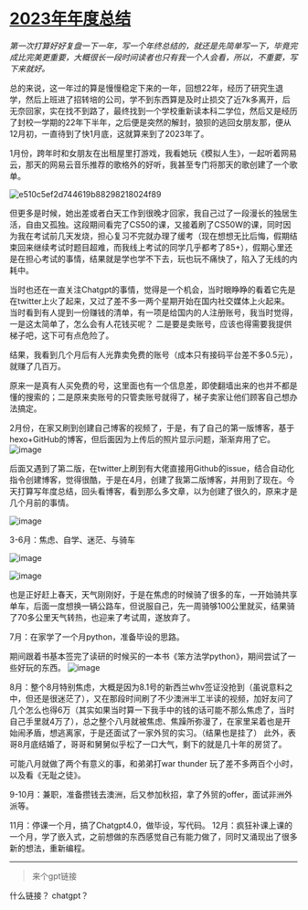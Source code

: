# [2023年年度总结](https://github.com/QiYongchuan/MyGitBlog/issues/58)

_第一次打算好好复盘一下一年，写一个年终总结的，就还是先简单写一下，毕竟完成比完美更重要，大概很长一段时间读者也只有我一个人会看，所以，不重要，写下来就好。_  

总的来说，这一年过的算是慢慢稳定下来的一年，回想22年，经历了研究生退学，然后上班进了招转培的公司，学不到东西算是及时止损交了近7k多离开，后无奈回家，实在找不到路了，最终找到一个学校重新读本科二学位，然后又是经历了封校一学期的22年下半年，之后便是突然的解封，狼狈的逃回女朋友那，便从12月初，一直待到了快1月底，这就算来到了2023年了。

1月份，跨年时和女朋友在出租屋里打游戏，我看她玩《模拟人生》，一起听着网易云，那天的网易云音乐推荐的歌格外的好听，我甚至专门将那天的歌创建了一个歌单。

![e510c5ef2d744619b88298218024f89](https://github.com/QiYongchuan/MyGitBlog/assets/105039020/07c7b078-ed59-4f0d-acd5-5741ed683eca)

但更多是时候，她出差或者白天工作到很晚才回家，我自己过了一段漫长的独居生活，自由又孤独。这段期间看完了CS50的课，又接着刷了CS50W的课，同时因为我在考试前几天发烧，担心复习不完就办理了缓考（现在想想无比后悔，假期结束回来继续考试时题目超难，而我线上考试的同学几乎都考了85+），假期心里还是在担心考试的事情，结果就是学也学不下去，玩也玩不痛快了，陷入了无线的内耗中。

当时也还在一直关注Chatgpt的事情，觉得是一个机会，当时眼睁睁的看着它先是在twitter上火了起来，又过了差不多一两个星期开始在国内社交媒体上火起来。当时看到有人提到一份赚钱的清单，有一项是给国内的人注册账号，我当时觉得，一是这太简单了，怎么会有人花钱买呢？  二是要是卖账号，应该也得需要我提供梯子吧，这下可有点危险了。

结果，我看到几个月后有人光靠卖免费的账号（成本只有接码平台差不多0.5元），就赚了几百万。

原来一是真有人买免费的号，这里面也有一个信息差，即使翻墙出来的也并不都是懂的搜索的；二是原来卖账号的只管卖账号就得了，梯子卖家让他们顾客自己想办法搞定。

2月份，在家又刷到创建自己博客的视频了，于是，有了自己的第一版博客，基于hexo+GitHub的博客，但后面因为上传后的照片显示问题，渐渐弃用了它。
![image](https://github.com/QiYongchuan/MyGitBlog/assets/105039020/3b4082ff-3240-41b7-9a1d-db957cec3b19)

后面又遇到了第二版，在twitter上刷到有大佬直接用Github的issue，结合自动化指令创建博客，觉得很酷，于是在4月，创建了我第二版博客，并用到了现在。今天打算写年度总结，回头看博客，看到那么多文章，以为创建了很久的，原来才是几个月前的事情。

![image](https://github.com/QiYongchuan/MyGitBlog/assets/105039020/fd27ff78-c1ec-4b27-9b79-8015c84f4197)


3-6月：焦虑、自学、迷茫、与骑车

![image](https://github.com/QiYongchuan/MyGitBlog/assets/105039020/bef9d17f-c4fe-4ae9-9438-3bd77655c1b2)

![image](https://github.com/QiYongchuan/MyGitBlog/assets/105039020/819f6b7c-2abb-4c0b-97db-fb03570869e6)

也是正好赶上春天，天气刚刚好，于是在焦虑的时候骑了很多的车，一开始骑共享单车，后面一度想换一辆公路车，但说服自己，先一周骑够100公里就买，结果骑了70多公里天气转热，也迎来了考试周，遂放弃了。

7月：在家学了一个月python，准备毕设的思路。

期间跟着书基本签完了读研的时候买的一本书《笨方法学python》，期间尝试了一些好玩的东西。
![image](https://github.com/QiYongchuan/MyGitBlog/assets/105039020/6a051fbe-8495-4414-8877-b4774fb8721e)

8月：整个8月特别焦虑，大概是因为8.1号的新西兰whv签证没抢到（虽说意料之中，但还是很迷茫了），又在那段时间刷了不少澳洲半工半读的视频，加好友问了几个怎么也得6万（其实如果当时算一下我手中的钱的话可能不那么焦虑了，当时自己手里就4万了），总之整个八月就被焦虑、焦躁所弥漫了，在家里呆着也是开始闹矛盾，想逃离家，于是还面试了一家外贸的实习。（结果也是挂了）
此外，表哥8月底结婚了，哥哥和舅舅似乎松了一口大气，剩下的就是几十年的房贷了。

可能八月就做了两个有意义的事，和弟弟打war thunder 玩了差不多两百个小时，以及看《无耻之徒》。

9-10月：兼职，准备攒钱去澳洲，后又参加秋招，拿了外贸的offer，面试非洲外派等。

11月：停课一个月，搞了Chatgpt4.0，做毕设，写代码。
12月：疯狂补课上课的一个月，学了嵌入式，之前想做的东西感觉自己有能力做了，同时又涌现出了很多新的想法，重新编程。


---

> 来个gpt链接

什么链接？ chatgpt？
